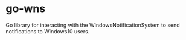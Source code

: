# go-wns
Go library for interacting with the WindowsNotificationSystem to send notifications to Windows10 users.
